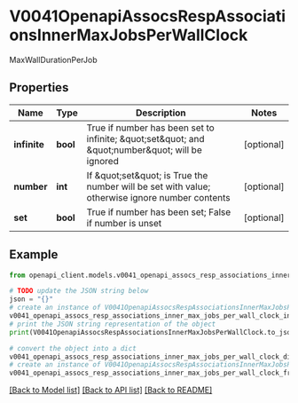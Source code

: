 # V0041OpenapiAssocsRespAssociationsInnerMaxJobsPerWallClock

MaxWallDurationPerJob

## Properties

Name | Type | Description | Notes
------------ | ------------- | ------------- | -------------
**infinite** | **bool** | True if number has been set to infinite; \&quot;set\&quot; and \&quot;number\&quot; will be ignored | [optional] 
**number** | **int** | If \&quot;set\&quot; is True the number will be set with value; otherwise ignore number contents | [optional] 
**set** | **bool** | True if number has been set; False if number is unset | [optional] 

## Example

```python
from openapi_client.models.v0041_openapi_assocs_resp_associations_inner_max_jobs_per_wall_clock import V0041OpenapiAssocsRespAssociationsInnerMaxJobsPerWallClock

# TODO update the JSON string below
json = "{}"
# create an instance of V0041OpenapiAssocsRespAssociationsInnerMaxJobsPerWallClock from a JSON string
v0041_openapi_assocs_resp_associations_inner_max_jobs_per_wall_clock_instance = V0041OpenapiAssocsRespAssociationsInnerMaxJobsPerWallClock.from_json(json)
# print the JSON string representation of the object
print(V0041OpenapiAssocsRespAssociationsInnerMaxJobsPerWallClock.to_json())

# convert the object into a dict
v0041_openapi_assocs_resp_associations_inner_max_jobs_per_wall_clock_dict = v0041_openapi_assocs_resp_associations_inner_max_jobs_per_wall_clock_instance.to_dict()
# create an instance of V0041OpenapiAssocsRespAssociationsInnerMaxJobsPerWallClock from a dict
v0041_openapi_assocs_resp_associations_inner_max_jobs_per_wall_clock_from_dict = V0041OpenapiAssocsRespAssociationsInnerMaxJobsPerWallClock.from_dict(v0041_openapi_assocs_resp_associations_inner_max_jobs_per_wall_clock_dict)
```
[[Back to Model list]](../README.md#documentation-for-models) [[Back to API list]](../README.md#documentation-for-api-endpoints) [[Back to README]](../README.md)


